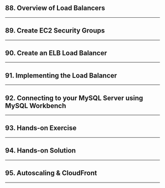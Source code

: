 ## 88. Overview of Load Balancers

***

## 89. Create EC2 Security Groups

***

## 90. Create an ELB Load Balancer

***

## 91. Implementing the Load Balancer

***

## 92. Connecting to your MySQL Server using MySQL Workbench

***

## 93. Hands-on Exercise

***

## 94. Hands-on Solution

***

## 95. Autoscaling & CloudFront

***








